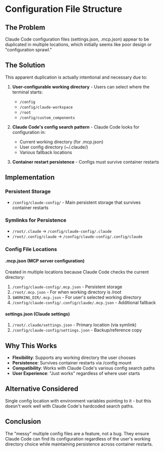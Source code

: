 # Configuration File Structure

## The Problem

Claude Code configuration files (settings.json, .mcp.json) appear to be duplicated in multiple locations, which initially seems like poor design or "configuration sprawl."

## The Solution

This apparent duplication is actually intentional and necessary due to:

1. **User-configurable working directory** - Users can select where the terminal starts:
   - `/config`
   - `/config/claude-workspace`
   - `/root`
   - `/config/custom_components`

2. **Claude Code's config search pattern** - Claude Code looks for configuration in:
   - Current working directory (for .mcp.json)
   - User config directory (~/.claude/)
   - Various fallback locations

3. **Container restart persistence** - Configs must survive container restarts

## Implementation

### Persistent Storage
- `/config/claude-config/` - Main persistent storage that survives container restarts

### Symlinks for Persistence
- `/root/.claude` → `/config/claude-config/.claude`
- `/root/.config/claude` → `/config/claude-config/.config/claude`

### Config File Locations

#### .mcp.json (MCP server configuration)
Created in multiple locations because Claude Code checks the current directory:
1. `/config/claude-config/.mcp.json` - Persistent storage
2. `/root/.mcp.json` - For when working directory is /root
3. `$WORKING_DIR/.mcp.json` - For user's selected working directory
4. `/config/claude-config/.config/claude/.mcp.json` - Additional fallback

#### settings.json (Claude settings)
1. `/root/.claude/settings.json` - Primary location (via symlink)
2. `/config/claude-config/settings.json` - Backup/reference copy

## Why This Works

- **Flexibility**: Supports any working directory the user chooses
- **Persistence**: Survives container restarts via /config mount
- **Compatibility**: Works with Claude Code's various config search paths
- **User Experience**: "Just works" regardless of where user starts

## Alternative Considered

Single config location with environment variables pointing to it - but this doesn't work well with Claude Code's hardcoded search paths.

## Conclusion

The "messy" multiple config files are a feature, not a bug. They ensure Claude Code can find its configuration regardless of the user's working directory choice while maintaining persistence across container restarts.